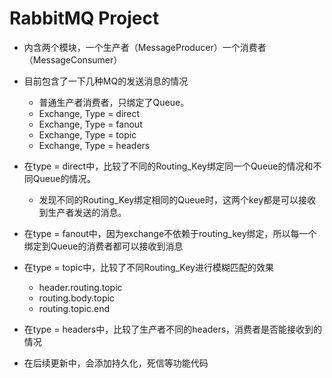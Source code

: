 # RabbitMQ Project
- 内含两个模块，一个生产者（MessageProducer）一个消费者（MessageConsumer）
- 目前包含了一下几种MQ的发送消息的情况
  - 普通生产者消费者，只绑定了Queue。
  - Exchange, Type = direct
  - Exchange, Type = fanout
  - Exchange, Type = topic
  - Exchange, Type = headers
- 在type = direct中，比较了不同的Routing_Key绑定同一个Queue的情况和不同Queue的情况。
  - 发现不同的Routing_Key绑定相同的Queue时，这两个key都是可以接收到生产者发送的消息。
- 在type = fanout中，因为exchange不依赖于routing_key绑定，所以每一个绑定到Queue的消费者都可以接收到消息
- 在type = topic中，比较了不同Routing_Key进行模糊匹配的效果
  - header.routing.topic
  - routing.body.topic
  - routing.topic.end
- 在type = headers中，比较了生产者不同的headers，消费者是否能接收到的情况

- 在后续更新中，会添加持久化，死信等功能代码
